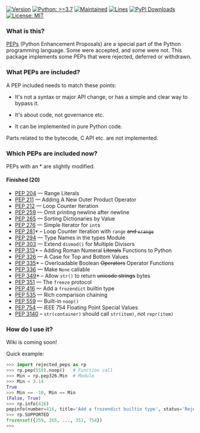 [![Version](https://img.shields.io/static/v1?label=develop&message=v1.0.0dev1&color=important&logo=semver)](
https://pypi.org/project/rejected-peps/1.0.0.dev1/)
[![Python: >=3.7](https://img.shields.io/static/v1?label=Python&message=3.7%21%20%28~Jan%2027%29%20|%20>%3D3.8&color=informational&logo=python&logoColor=gold)](
https://github.com/wyz23x2/rejected-peps/)
[![Maintained](https://img.shields.io/maintenance/yes/2023)](https://github.com/wyz23x2/rejected-peps)
[![Lines](https://img.shields.io/tokei/lines/github/wyz23x2/rejected-peps?logoColor=blue&logo=code%20review&label=Total%20lines)](https://github.com/wyz23x2/rejected-peps/)
[![PyPI Downloads](https://img.shields.io/pypi/dm/rejected-peps.svg?logo=pypi&logoColor=skyblue&label=PyPI%20downloads)](
https://pypi.org/project/rejected-peps/)
[![License: MIT](https://img.shields.io/pypi/l/rejected-peps.svg?color=success&label=License)](
https://pypi.org/project/rejected-peps/)
<!-- [![Python versions: >=3.7](https://img.shields.io/pypi/pyversions/rejected-peps.svg?logo=python&logoColor=gold&label=Python)](
https://pypi.org/project/rejected-peps/) -->
### What is this?

[PEPs](https://peps.python.org/) (Python Enhancement Proposals) are a special part of the Python programming language. Some were accepted, and some were not. This package implements some PEPs that were rejected, deferred or withdrawn.

### What PEPs are included?

A PEP included needs to match these points:

- It's not a syntax or major API change, or has a simple and clear way to bypass it.

- It's about code, not governance etc.

- It can be implemented in pure Python code.


Parts related to the bytecode, C API etc. are not implemented.

### Which PEPs are included now?

PEPs with an \* are slightly modified.

#### Finished (20)

- [PEP 204](https://peps.python.org/pep-0204/) — Range Literals
- [PEP 211](https://peps.python.org/pep-0211/) — Adding A New Outer Product Operator
- [PEP 212](https://peps.python.org/pep-0212/) — Loop Counter Iteration
- [PEP 259](https://peps.python.org/pep-0259/) — Omit printing newline after newline
- [PEP 265](https://peps.python.org/pep-0265/) — Sorting Dictionaries by Value
- [PEP 276](https://peps.python.org/pep-0276/) — Simple Iterator for `int`s
- [PEP 281](https://peps.python.org/pep-0281/)\* – Loop Counter Iteration with `range` ~~and `xrange`~~
- [PEP 294](https://peps.python.org/pep-0294/) — Type Names in the types Module
- [PEP 303](https://peps.python.org/pep-0303/) — Extend `divmod()` for Multiple Divisors
- [PEP 313](https://peps.python.org/pep-0313/)\* – Adding Roman Numeral ~~Literals~~ Functions to Python
- [PEP 326](https://peps.python.org/pep-0326/) — A Case for Top and Bottom Values
- [PEP 335](https://peps.python.org/pep-0335/)\* – Overloadable Boolean ~~Operators~~ Operator Functions
- [PEP 336](https://peps.python.org/pep-0336/) — Make `None` callable
- [PEP 349](https://peps.python.org/pep-0349/)\* – Allow `str()` to return ~~unicode strings~~ bytes
- [PEP 351](https://peps.python.org/pep-0351/) — The `freeze` protocol
- [PEP 416](https://peps.python.org/pep-0416/) — Add a `frozendict` builtin type
- [PEP 535](https://peps.python.org/pep-0535/) — Rich comparison chaining
- [PEP 559](https://peps.python.org/pep-0559/) — Built-in `noop()`
- [PEP 754](https://peps.python.org/pep-0754/) — IEEE 754 Floating Point Special Values
- [PEP 3140](https://peps.python.org/pep-3140/) – `str(container)` should call `str(item)`, not `repr(item)`

<!--#### Developing (1)

- [PEP 601](https://peps.python.org/pep-0601/) — Forbid `return`/`break`/`continue` breaking out of `finally`-->

### How do I use it?
Wiki is coming soon!

Quick example:

```python
>>> import rejected_peps as rp
>>> rp.pep(559).noop()   # Function call
>>> Min = rp.pep326.Min  # Module
>>> Min < 3.14
True
>>> Min == -10, Min == Min
(False, True)
>>> rp.info(416)
pepinfo(number=416, title='Add a frozendict builtin type', status='Rejected', creation='2012-02-29', url='https://peps.python.org/pep-0416/')
>>> rp.SUPPORTED
frozenset({259, 265, ..., 351, 754})
>>> 
```
